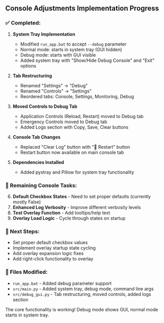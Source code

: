 ## Console Adjustments Implementation Progress

### ✅ Completed:

1. **System Tray Implementation**

   - Modified `run_app.bat` to accept `--debug` parameter
   - Normal mode: starts in system tray (GUI hidden)
   - Debug mode: starts with GUI visible
   - Added system tray with "Show/Hide Debug Console" and "Exit" options

2. **Tab Restructuring**

   - Renamed "Settings" → "Debug"
   - Renamed "Controls" → "Settings"
   - Reordered tabs: Console, Settings, Monitoring, Debug

3. **Moved Controls to Debug Tab**

   - Application Controls (Reload, Restart) moved to Debug tab
   - Emergency Controls moved to Debug tab
   - Added Logs section with Copy, Save, Clear buttons

4. **Console Tab Changes**

   - Replaced "Clear Log" button with "🔄 Restart" button
   - Restart button now available on main console tab

5. **Dependencies Installed**
   - Added pystray and Pillow for system tray functionality

### 🚧 Remaining Console Tasks:

6. **Default Checkbox States** - Need to set proper defaults (currently mostly False)
7. **Enhanced Log Verbosity** - Improve different verbosity levels
8. **Test Overlay Function** - Add tooltips/help text
9. **Overlay Load Logic** - Cycle through states on startup

### 🔄 Next Steps:

- Set proper default checkbox values
- Implement overlay startup state cycling
- Add overlay expansion logic fixes
- Add right-click functionality to overlay

### 📁 Files Modified:

- `run_app.bat` - Added debug parameter support
- `src/main.py` - Added system tray, debug mode, command line args
- `src/debug_gui.py` - Tab restructuring, moved controls, added logs section

The core functionality is working! Debug mode shows GUI, normal mode starts in system tray.
